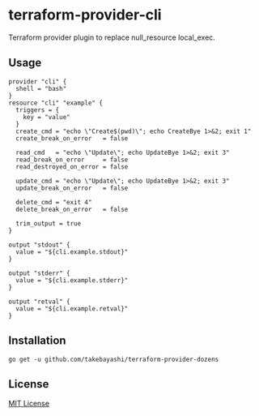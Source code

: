 terraform-provider-cli
=========================

Terraform provider plugin to replace null\_resource local\_exec.

Usage
-------------------------

```
provider "cli" {
  shell = "bash"
}
resource "cli" "example" {
  triggers = {
    key = "value"
  }
  create_cmd = "echo \"Create$(pwd)\"; echo CreateBye 1>&2; exit 1"
  create_break_on_error   = false

  read_cmd   = "echo \"Update\"; echo UpdateBye 1>&2; exit 3"
  read_break_on_error     = false
  read_destroyed_on_error = false

  update_cmd = "echo \"Update\"; echo UpdateBye 1>&2; exit 3"
  update_break_on_error   = false

  delete_cmd = "exit 4"
  delete_break_on_error   = false

  trim_output = true
}

output "stdout" {
  value = "${cli.example.stdout}"
}

output "stderr" {
  value = "${cli.example.stderr}"
}

output "retval" {
  value = "${cli.example.retval}"
}
```

Installation
-------------------------

```
go get -u github.com/takebayashi/terraform-provider-dozens
```


License
-------------------------

[MIT License](./LICENSE)
